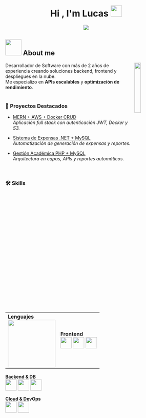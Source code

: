 <h1 align="center">Hi , I'm Lucas <img src="https://media.giphy.com/media/hvRJCLFzcasrR4ia7z/giphy.gif" width="35"></h1>
<p align="center">
  <a href="https://readme-typing-svg.herokuapp.com?font=Arial&color=%23FF5733&size=22&center=true&vCenter=true&width=700&height=120&lines=Desarrollador+de+Software+con+m%C3%A1s+de+2+a%C3%B1os+de+experiencia;Creando+soluciones+backend+y+frontend;Especializado+en+optimización+de+rendimiento;APIs+modulares+y+despliegues+en+la+nube">
    <img src="https://readme-typing-svg.herokuapp.com?font=Arial&color=%23FF5733&size=22&center=true&vCenter=true&width=700&height=120&lines=Desarrollador+de+Software+con+m%C3%A1s+de+2+a%C3%B1os+de+experiencia;Creando+soluciones+backend+y+frontend;Especializado+en+optimización+de+rendimiento;APIs+modulares+y+despliegues+en+la+nube" />
  </a>
</p>

## <picture><img src = "https://github.com/7oSkaaa/7oSkaaa/blob/main/Images/about_me.gif?raw=true" width = 50px></picture> About me

<picture> <img align="right" src="https://github.com/7oSkaaa/7oSkaaa/blob/main/Images/Right_Side.gif?raw=true" width ="20%"></picture>

Desarrollador de Software con más de 2 años de experiencia creando soluciones backend, frontend y despliegues en la nube.  
Me especializo en **APIs escalables** y  **optimización de rendimiento**.
<br><br>

### 📌 Proyectos Destacados
- [MERN + AWS + Docker CRUD](https://github.com/lucasjg123/MERN-AWS-Docker-CrudArticulos)  
  _Aplicación full stack con autenticación JWT, Docker y S3._  

- [Sistema de Expensas .NET + MySQL](#)  
  _Automatización de generación de expensas y reportes._  

- [Gestión Académica PHP + MySQL](#)  
  _Arquitectura en capas, APIs y reportes automáticos._  
<br><br>
### 🛠️ Skills
<table width="100%">
  <tr>
    <td>
      <strong>Lenguajes</strong><br/>
      <a href="https://skillicons.dev" target="_blank">
        <img src="https://skillicons.dev/icons?i=js,html,css,wasm" width="148" style="max-width: 100%;">
      </a>
    </td>
    <td>
      <strong>Frontend</strong><br/>
      <img src="https://cdn.jsdelivr.net/gh/devicons/devicon/icons/react/react-original.svg" width="35"/> 
      <img src="https://cdn.jsdelivr.net/gh/devicons/devicon/icons/html5/html5-original.svg" width="35"/> 
      <img src="https://cdn.jsdelivr.net/gh/devicons/devicon/icons/css3/css3-original.svg" width="35"/>  
    </td>
  </tr>
</table>






**Backend & DB**  
<img src="https://cdn.jsdelivr.net/gh/devicons/devicon/icons/nodejs/nodejs-original.svg" width="35"/> 
<img src="https://cdn.jsdelivr.net/gh/devicons/devicon/icons/mysql/mysql-original.svg" width="35"/> 
<img src="https://cdn.jsdelivr.net/gh/devicons/devicon/icons/mongodb/mongodb-original.svg" width="35"/>  

**Cloud & DevOps**  
<img src="https://cdn.jsdelivr.net/gh/devicons/devicon/icons/docker/docker-original.svg" width="35"/> 
<img src="https://cdn.jsdelivr.net/gh/devicons/devicon/icons/amazonwebservices/amazonwebservices-original.svg" width="35"/>  
